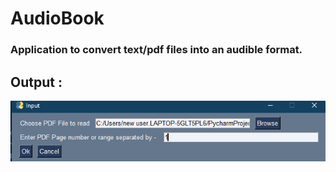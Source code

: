 # AudioBook

### Application to convert text/pdf files into an audible format. 

## Output :

![](output.png)
